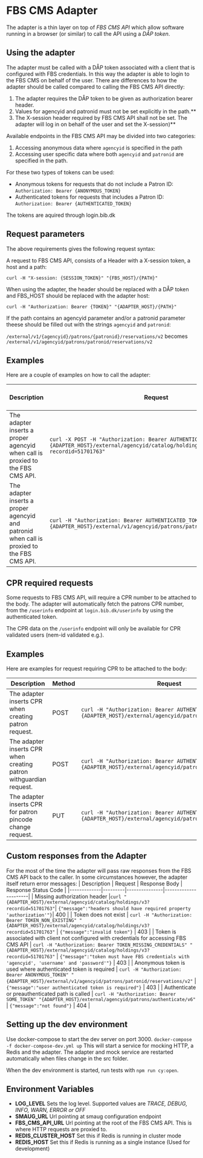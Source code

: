 # FBS CMS Adapter

The adapter is a thin layer on top of _FBS CMS API_ which allow software running in a browser (or similar) to call the API using a _DÅP token_.

## Using the adapter

The adapter must be called with a DÅP token associated with a client that is configured with FBS credentials. In this way the adapter is able to login to the FBS CMS on behalf of the user. There are differences to how the adapter should be called compared to calling the FBS CMS API directly:

1. The adapter requires the DÅP token to be given as authorization bearer header.
2. Values for agencyid and patronid must not be set explicitly in the path.\*\*
3. The X-session header required by FBS CMS API shall not be set. The adapter will log in on behalf of the user and set the X-session)\*\*

Available endpoints in the FBS CMS API may be divided into two categories:

1. Accessing anonymous data where `agencyid` is specified in the path
2. Accessing user specific data where both `agencyid` and `patronid` are specified in the path.

For these two types of tokens can be used:

- Anonymous tokens for requests that do not include a Patron ID: `Authorization: Bearer {ANONYMOUS_TOKEN}`
- Authenticated tokens for requests that includes a Patron ID: `Authorization: Bearer {AUTHENTICATED_TOKEN}`

The tokens are aquired through login.bib.dk

## Request parameters

The above requirements gives the following request syntax:

A request to FBS CMS API, consists of a Header with a X-session token, a host and a path:

`curl -H "X-session: {SESSION_TOKEN}" "{FBS_HOST}/{PATH}"`

When using the adapter, the header should be replaced with a DÅP token and FBS_HOST should be replaced with the adapter host:

`curl -H "Authorization: Bearer {TOKEN}" "{ADAPTER_HOST}/{PATH}"`

If the path contains an agencyid parameter and/or a patronid parameter theese should be filled out with the strings `agencyid` and `patronid`:

`/external/v1/{agencyid}/patrons/{patronid}/reservations/v2` becomes `/external/v1/agencyid/patrons/patronid/reservations/v2`

## Examples

Here are a couple of examples on how to call the adapter:

| Description                                                                                 | Request                                                                                                                      | Response Body                                                                     | Response Status Code |
| ------------------------------------------------------------------------------------------- | ---------------------------------------------------------------------------------------------------------------------------- | --------------------------------------------------------------------------------- | -------------------- |
| The adapter inserts a proper agencyid when call is proxied to the FBS CMS API.              | `curl -X POST -H "Authorization: Bearer AUTHENTICATED_TOKEN" "{ADAPTER_HOST}/external/agencyid/catalog/holdings/v3?recordid=51701763"`   | `[{"recordId":"51701763", "reservable":false, "reservations":0, "holdings": []}]` | 200                  |
| The adapter inserts a proper agencyid and patronid when call is proxied to the FBS CMS API. | `curl -H "Authorization: Bearer AUTHENTICATED_TOKEN" "{ADAPTER_HOST}/external/v1/agencyid/patrons/patronid/reservations/v2"` | `[...]`                                                                           | 200                  |

## CPR required requests

Some requests to FBS CMS API, will require a CPR number to be attached to the body. The adapter will automatically fetch the patrons CPR number, from the `/userinfo` endpoint at `login.bib.dk/userinfo` by using the authenticated token.

The CPR data on the `/userinfo` endpoint will only be available for CPR validated users (nem-id validated e.g.). 

## Examples

Here are examples for request requiring CPR to be attached to the body:

| Description                                                                                 | Method | Request                                                                                                                      | Request body                                                                     | 
| ------------------------------------------------------------------------------------------- | ---------------------------------------------------------------------------------------------------------------------------- | --------------------------------------------------------------------------------- | -------------------- |
| The adapter inserts CPR when creating patron request.              | POST | `curl -H "Authorization: Bearer AUTHENTICATED_TOKEN" "{ADAPTER_HOST}/external/agencyid/patrons/v5"`   | `{"cprNumber": "0102031234"}`                   |
| The adapter inserts CPR when creating patron withguardian request.              | POST | `curl -H "Authorization: Bearer AUTHENTICATED_TOKEN" "{ADAPTER_HOST}/external/agencyid/patrons/withGuardian/v1"`   | `{ "guardian": { "cprNumber": "0102031234" } }`                   |
| The adapter inserts CPR for patron pincode change request.              | PUT | `curl -H "Authorization: Bearer AUTHENTICATED_TOKEN" "{ADAPTER_HOST}/external/agencyid/patrons/patronid/v3"`   | `{ "pincodeChange": { "libraryCardNumber": "0102031234" } }`                  |

## Custom responses from the Adapter

For the most of the time the adapter will pass raw responses from the FBS CMS API back to the caller. In some circumstances however, the adapter itself return error messages:
| Description | Request | Response Body | Response Status Code |
|-------------|---------|---------------|----------------------|
| Missing authorization header |`curl "{ADAPTER_HOST}/external/agencyid/catalog/holdings/v3?recordid=51701763"`| `{"message":"headers should have required property 'authorization'"}`| 400 |
| Token does not exist | `curl -H "Authorization: Bearer TOKEN_NON_EXISTING" "{ADAPTER_HOST}/external/agencyid/catalog/holdings/v3?recordid=51701763"` | `{"message":"invalid token"}` | 403 |
| Token is associated with client not configured with credentials for accessing FBS CMS API | `curl -H "Authorization: Bearer TOKEN_MISSING_CREDENTIALS" "{ADAPTER_HOST}/external/agencyid/catalog/holdings/v3?recordid=51701763"` | `{"message":"token must have FBS credentials with 'agencyid', 'username' and 'password'"}` | 403 |
| Anonymous token is used where authenticated token is required | `curl -H "Authorization: Bearer ANONYMOUS_TOKEN" "{ADAPTER_HOST}/external/v1/agencyid/patrons/patronid/reservations/v2"` | `{"message":"user authenticated token is required"}` | 403 |
| Authenticate or preauthenticated path is called | `curl -H "Authorization: Bearer SOME_TOKEN" "{ADAPTER_HOST}/external/agencyid/patrons/authenticate/v6"` | `{"message":"not found"}` | 404 |

## Setting up the dev environment

Use docker-compose to start the dev server on port 3000.
`docker-compose -f docker-compose-dev.yml up`
This will start a service for mocking HTTP, a Redis and the adapter. The adapter and mock service are restarted automatically when files change in the src folder.

When the dev environment is started, run tests with `npm run cy:open`.

## Environment Variables

- **LOG_LEVEL**
  Sets the log level. Supported values are _TRACE, DEBUG, INFO, WARN, ERROR or OFF_
- **SMAUG_URL**
  Url pointing at smaug configuration endpoint
- **FBS_CMS_API_URL**
  Url pointing at the root of the FBS CMS API. This is where HTTP requests are proxied to.
- **REDIS_CLUSTER_HOST**
  Set this if Redis is running in cluster mode
- **REDIS_HOST**
  Set this if Redis is running as a single instance (Used for development)
